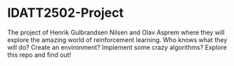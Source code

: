 # IDATT2502-Project
The project of Henrik Gulbrandsen Nilsen and Olav Asprem where they will explore the amazing world of reinforcement  learning. Who knows what they will do? Create an environment? Implement some crazy algorithms? Explore this repo and find out! 
